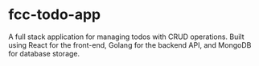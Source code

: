 # fcc-todo-app
A full stack application for managing todos with CRUD operations. Built using React for the front-end, Golang for the backend API, and MongoDB for database storage.
